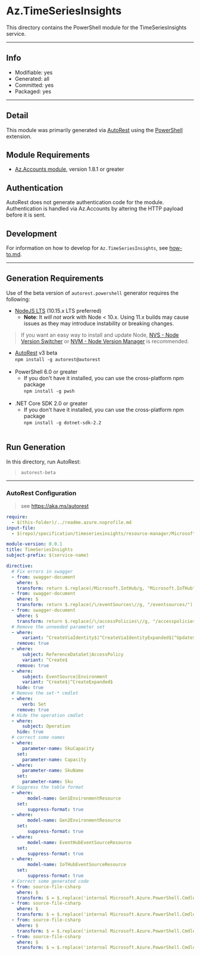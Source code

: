 <!-- region Generated -->
# Az.TimeSeriesInsights
This directory contains the PowerShell module for the TimeSeriesInsights service.

---

## Info
- Modifiable: yes
- Generated: all
- Committed: yes
- Packaged: yes

---
## Detail
This module was primarily generated via [AutoRest](https://github.com/Azure/autorest) using the [PowerShell](https://github.com/Azure/autorest.powershell) extension.

## Module Requirements
- [Az.Accounts module](https://www.powershellgallery.com/packages/Az.Accounts/), version 1.8.1 or greater

## Authentication
AutoRest does not generate authentication code for the module. Authentication is handled via Az.Accounts by altering the HTTP payload before it is sent.

## Development
For information on how to develop for `Az.TimeSeriesInsights`, see [how-to.md](how-to.md).
<!-- endregion -->

---
## Generation Requirements
Use of the beta version of `autorest.powershell` generator requires the following:
- [NodeJS LTS](https://nodejs.org) (10.15.x LTS preferred)
  - **Note**: It *will not work* with Node < 10.x. Using 11.x builds may cause issues as they may introduce instability or breaking changes.
> If you want an easy way to install and update Node, [NVS - Node Version Switcher](../nodejs/installing-via-nvs.md) or [NVM - Node Version Manager](../nodejs/installing-via-nvm.md) is recommended.
- [AutoRest](https://aka.ms/autorest) v3 beta <br>`npm install -g autorest@autorest`<br>&nbsp;
- PowerShell 6.0 or greater
  - If you don't have it installed, you can use the cross-platform npm package <br>`npm install -g pwsh`<br>&nbsp;
- .NET Core SDK 2.0 or greater
  - If you don't have it installed, you can use the cross-platform npm package <br>`npm install -g dotnet-sdk-2.2`<br>&nbsp;

## Run Generation
In this directory, run AutoRest:
> `autorest-beta`

---
### AutoRest Configuration
> see https://aka.ms/autorest

``` yaml
require:
  - $(this-folder)/../readme.azure.noprofile.md
input-file:
  - $(repo)/specification/timeseriesinsights/resource-manager/Microsoft.TimeSeriesInsights/stable/2020-05-15/timeseriesinsights.json

module-version: 0.0.1
title: TimeSeriesInsights
subject-prefix: $(service-name)

directive:
  # Fix errors in swagger
  - from: swagger-document
    where: $
    transform: return $.replace(/Microsoft.IotHub/g, "Microsoft.IoTHub")
  - from: swagger-document
    where: $
    transform: return $.replace(/\/eventSources\//g, "/eventsources/")
  - from: swagger-document
    where: $
    transform: return $.replace(/\/accessPolicies\//g, "/accesspolicies/")
  # Remove the unneeded parameter set
  - where:
      variant: ^CreateViaIdentity$|^CreateViaIdentityExpanded$|^Update$|^UpdateViaIdentity$
    remove: true
  - where:
      subject: ReferenceDataSet|AccessPolicy
      variant: ^Create$
    remove: true
  - where:
      subject: EventSource|Environment
      variant: ^Create$|^CreateExpanded$
    hide: true
  # Remove the set-* cmdlet
  - where:
      verb: Set
    remove: true
  # Hide the operation cmdlet
  - where:
      subject: Operation
    hide: true
  # correct some names
  - where:
      parameter-name: SkuCapacity
    set:
      parameter-name: Capacity
  - where:
      parameter-name: SkuName
    set:
      parameter-name: Sku
  # Suppress the table format
  - where:
        model-name: Gen1EnvironmentResource
    set:      
        suppress-format: true
  - where:
        model-name: Gen2EnvironmentResource
    set:      
        suppress-format: true
  - where:
        model-name: EventHubEventSourceResource
    set:      
        suppress-format: true
  - where:
        model-name: IoTHubEventSourceResource
    set:      
        suppress-format: true
  # Correct some generated code
  - from: source-file-csharp
    where: $
    transform: $ = $.replace('internal Microsoft.Azure.PowerShell.Cmdlets.TimeSeriesInsights.Models.Api20200515.IGen1EnvironmentCreationProperties Property', 'public Microsoft.Azure.PowerShell.Cmdlets.TimeSeriesInsights.Models.Api20200515.IGen1EnvironmentCreationProperties Property');
  - from: source-file-csharp
    where: $
    transform: $ = $.replace('internal Microsoft.Azure.PowerShell.Cmdlets.TimeSeriesInsights.Models.Api20200515.IGen2EnvironmentCreationProperties Property', 'public Microsoft.Azure.PowerShell.Cmdlets.TimeSeriesInsights.Models.Api20200515.IGen2EnvironmentCreationProperties Property');
  - from: source-file-csharp
    where: $
    transform: $ = $.replace('internal Microsoft.Azure.PowerShell.Cmdlets.TimeSeriesInsights.Models.Api20200515.IEventHubEventSourceCreationProperties Property', 'public Microsoft.Azure.PowerShell.Cmdlets.TimeSeriesInsights.Models.Api20200515.IEventHubEventSourceCreationProperties Property');
  - from: source-file-csharp
    where: $
    transform: $ = $.replace('internal Microsoft.Azure.PowerShell.Cmdlets.TimeSeriesInsights.Models.Api20200515.IIoTHubEventSourceCreationProperties Property', 'public Microsoft.Azure.PowerShell.Cmdlets.TimeSeriesInsights.Models.Api20200515.IIoTHubEventSourceCreationProperties Property');
```
